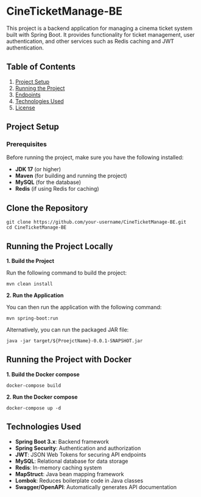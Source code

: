 # CineTicketManage-BE

This project is a backend application for managing a cinema ticket system built with Spring Boot. It provides functionality for ticket management, user authentication, and other services such as Redis caching and JWT authentication.

## Table of Contents

1. [Project Setup](#project-setup)
2. [Running the Project](#running-the-project)
3. [Endpoints](#endpoints)
4. [Technologies Used](#technologies-used)
5. [License](#license)

## Project Setup

### Prerequisites

Before running the project, make sure you have the following installed:

- **JDK 17** (or higher)
- **Maven** (for building and running the project)
- **MySQL** (for the database)
- **Redis** (if using Redis for caching)

## Clone the Repository
```
git clone https://github.com/your-username/CineTicketManage-BE.git
cd CineTicketManage-BE
```
## Running the Project Locally
**1. Build the Project**

Run the following command to build the project:
```
mvn clean install
```
**2. Run the Application**

You can then run the application with the following command:
```
mvn spring-boot:run
```
Alternatively, you can run the packaged JAR file:
```
java -jar target/${ProejctName}-0.0.1-SNAPSHOT.jar
```
## Running the Project with Docker
**1. Build the Docker compose**
```
docker-compose build
```
**2. Run the Docker compose**
```
docker-compose up -d
```

## Technologies Used
- **Spring Boot 3.x**: Backend framework
- **Spring Security**: Authentication and authorization
- **JWT**: JSON Web Tokens for securing API endpoints
- **MySQL**: Relational database for data storage
- **Redis**: In-memory caching system
- **MapStruct**: Java bean mapping framework
- **Lombok**: Reduces boilerplate code in Java classes
- **Swagger/OpenAPI**: Automatically generates API documentation

